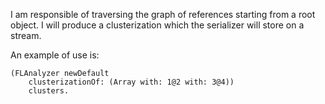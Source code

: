 I am responsible of traversing the graph of references starting from a root object. I will produce a clusterization which the serializer will store on a stream.An example of use is:	(FLAnalyzer newDefault 		clusterizationOf: (Array with: 1@2 with: 3@4))		clusters.